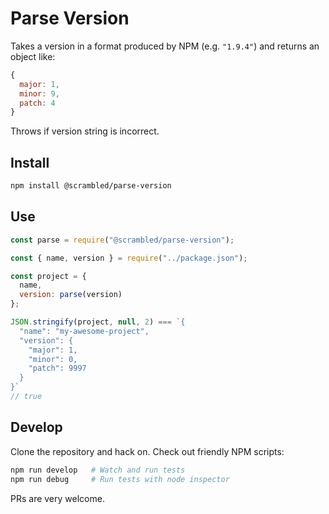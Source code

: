 # Parse Version

Takes a version in a format produced by NPM (e.g. `"1.9.4"`) and returns an object like:

```javascript
{
  major: 1,
  minor: 9,
  patch: 4
}
```

Throws if version string is incorrect.

## Install

```sh
npm install @scrambled/parse-version
```

## Use

```javascript
const parse = require("@scrambled/parse-version");

const { name, version } = require("../package.json");

const project = {
  name,
  version: parse(version)
};

JSON.stringify(project, null, 2) === `{
  "name": "my-awesome-project",
  "version": {
    "major": 1,
    "minor": 0,
    "patch": 9997
  }
}`
// true
```

## Develop

Clone the repository and hack on. Check out friendly NPM scripts:

```sh
npm run develop   # Watch and run tests
npm run debug     # Run tests with node inspector
```

PRs are very welcome.
